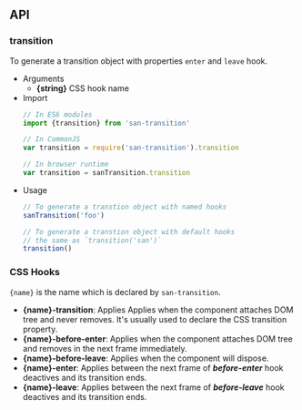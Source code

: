 ## API

### transition

To generate a transition object with properties `enter` and `leave` hook.

- Arguments
  - **{string}** CSS hook name
- Import
  ```javascript
  // In ES6 modules
  import {transition} from 'san-transition'

  // In CommonJS
  var transition = require('san-transition').transition

  // In browser runtime
  var transition = sanTransition.transition
  ```
- Usage
  ```javascript
  // To generate a transtion object with named hooks
  sanTransition('foo')

  // To generate a transtion object with default hooks
  // the same as `transition('san')`
  transition()
  ```

### CSS Hooks

`{name}` is the name which is declared by `san-transition`.

- **{name}-transition**: Applies Applies when the component attaches DOM tree and never removes. It's usually used to declare the CSS transition property.
- **{name}-before-enter**: Applies when the component attaches DOM tree and removes in the next frame immediately.
- **{name}-before-leave**: Applies when the component will dispose.
- **{name}-enter**: Applies between the next frame of ***before-enter*** hook deactives and its transition ends.
- **{name}-leave**: Applies between the next frame of ***before-leave*** hook deactives and its transition ends.